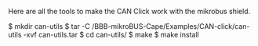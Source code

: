 Here are all the tools to make the CAN Click work with the mikrobus shield. 

  $ mkdir can-utils
  $ tar  -C /BBB-mikroBUS-Cape/Examples/CAN-click/can-utils -xvf can-utils.tar
  $ cd can-utils/
  $ make 
  $ make install